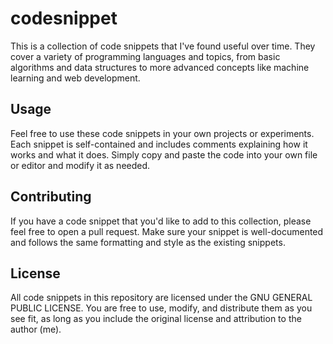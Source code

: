 # codesnippet
This is a collection of code snippets that I've found useful over time. They cover a variety of programming languages and topics, from basic algorithms and data structures to more advanced concepts like machine learning and web development.

## Usage
Feel free to use these code snippets in your own projects or experiments. Each snippet is self-contained and includes comments explaining how it works and what it does. Simply copy and paste the code into your own file or editor and modify it as needed.

## Contributing
If you have a code snippet that you'd like to add to this collection, please feel free to open a pull request. Make sure your snippet is well-documented and follows the same formatting and style as the existing snippets.

## License
All code snippets in this repository are licensed under the GNU GENERAL PUBLIC LICENSE. You are free to use, modify, and distribute them as you see fit, as long as you include the original license and attribution to the author (me).
